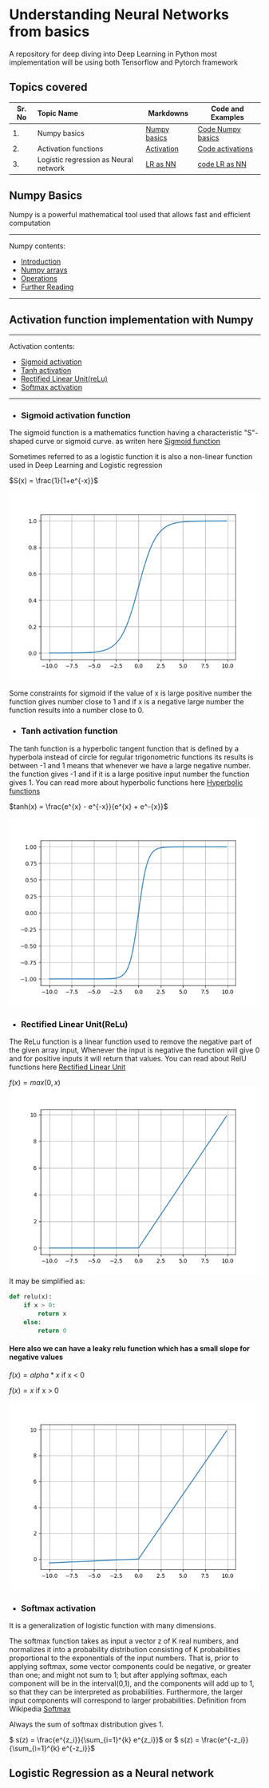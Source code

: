 # Understanding Neural Networks from basics

A repository for deep diving into Deep Learning in Python most implementation will be using both Tensorflow and Pytorch framework

<a name='0'></a>

## Topics covered

| Sr. No | Topic Name                            | Markdowns                           | Code and Examples               |
|--------|:--------------------------------------|-------------------------------------|---------------------------------|
| 1.     | Numpy basics           | [Numpy basics](#1) | [Code Numpy basics](Basic_Numpy.ipynb) |
| 2.     | Activation functions                  | [Activation](#2) | [Code activations](Activations) |
| 3.     | Logistic regression as Neural network | [LR as NN](#3)               | [code LR as NN](Log_regression_from_Deeplearning.ipynb)|

<a name='1'></a>

## Numpy Basics

Numpy is a powerful mathematical tool used that allows fast and efficient computation

*****
Numpy contents:

* [Introduction](#1_1)
* [Numpy arrays](#1_2)
* [Operations](#1_3)
* [Further Reading](#1_4)

*****

<a name='2'></a>

## Activation function implementation with Numpy

******
Activation contents:

* [Sigmoid activation](#2_1)
* [Tanh activation](#2_2)
* [Rectified Linear Unit(reLu)](#2_3)
* [Softmax activation](#2_4)

******

<a name='2_1'></a>

* ### Sigmoid activation function

The sigmoid function is a mathematics function having a characteristic "S"-shaped curve or sigmoid curve. as writen here
[Sigmoid function](https://en.wikipedia.org/wiki/Sigmoid_function)

Sometimes referred to as a logistic function it is also a non-linear function used in Deep Learning and Logistic regression

$S(x) = \frac{1}{1+e^{-x}}$

![Sigmoid activation Image designed using Matplotlib](Images/Sigmoid%20Image.png)

Some constraints for sigmoid if the value of x is large positive number the function gives number close to 1
and if x is a negative large number the function results into a number close to 0.

<a name='2_2'></a>

* ### Tanh activation function

The tanh function is a hyperbolic tangent function that is defined by a hyperbola instead of circle
for regular trigonometric functions its results is between -1 and 1 means that whenever we have a large negative number. 
the function gives -1 and if it is a large positive input number the function gives 1.
You can read more about hyperbolic functions here [Hyperbolic functions](https://en.wikipedia.org/wiki/Hyperbolic_functions)

$tanh(x) = \frac{e^{x} - e^{-x}}{e^{x} + e^-{x}}$

![Tanh activation function Image designed using matplotlib](Images/Tanh%20Image.png)

<a name='2_3'></a>

* ### Rectified Linear Unit(ReLu)

The ReLu function is a linear function used to remove the negative part of the given array input,
Whenever the input is negative the function will give 0 and for positive inputs it will return that values.
You can read about RelU functions here [Rectified Linear Unit](https://en.wikipedia.org/wiki/Rectifier_(neural_networks))

$f(x) = max(0, x)$
![Relu activation designed using Matplotlib](Images/Relu.png)
It may be simplified as: 

```python
def relu(x):
    if x > 0:
        return x
    else:
        return 0
```

#### Here also we can have a leaky relu function which has a small slope for negative values

$f(x) = alpha * x$ if x < 0

$f(x) = x$ if x > 0

![Leaky Relu Designed using Matplotlib](Images/Leaky%20Relu.png)

<a name='2_4'></a>

* ### Softmax activation

It is a generalization of logistic function with many dimensions.

The softmax function takes as input a vector z of K real numbers, and normalizes it into a probability distribution consisting of K probabilities proportional to the exponentials of the input numbers. That is, prior to applying softmax, some vector components could be negative, or greater than one; and might not sum to 1; but after applying softmax, each component will be in the interval(0,1), and the components will add up to 1, so that they can be interpreted as probabilities. Furthermore, the larger input components will correspond to larger probabilities. Definition from Wikipedia [Softmax](https://en.wikipedia.org/wiki/Softmax_function)

Always the sum of softmax distribution gives 1.

$ s(z) = \frac{e^{z_i}}{\sum_{i=1}^{k} e^{z_i}}$
or
$ s(z) = \frac{e^{-z_i}}{\sum_{i=1}^{k} e^{-z_i}}$

<a name='3'></a>

## Logistic Regression as a Neural network
